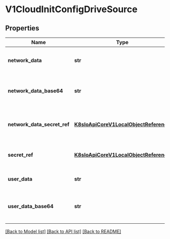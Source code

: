 # V1CloudInitConfigDriveSource

## Properties
Name | Type | Description | Notes
------------ | ------------- | ------------- | -------------
**network_data** | **str** | NetworkData contains config drive inline cloud-init networkdata. | [optional] 
**network_data_base64** | **str** | NetworkDataBase64 contains config drive cloud-init networkdata as a base64 encoded string. | [optional] 
**network_data_secret_ref** | [**K8sIoApiCoreV1LocalObjectReference**](K8sIoApiCoreV1LocalObjectReference.md) | NetworkDataSecretRef references a k8s secret that contains config drive networkdata. | [optional] 
**secret_ref** | [**K8sIoApiCoreV1LocalObjectReference**](K8sIoApiCoreV1LocalObjectReference.md) | UserDataSecretRef references a k8s secret that contains config drive userdata. | [optional] 
**user_data** | **str** | UserData contains config drive inline cloud-init userdata. | [optional] 
**user_data_base64** | **str** | UserDataBase64 contains config drive cloud-init userdata as a base64 encoded string. | [optional] 

[[Back to Model list]](../README.md#documentation-for-models) [[Back to API list]](../README.md#documentation-for-api-endpoints) [[Back to README]](../README.md)


